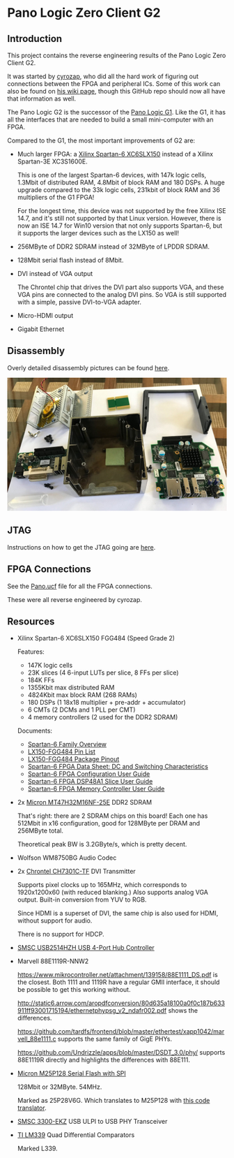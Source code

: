 # Pano Logic Zero Client G2 

## Introduction

This project contains the reverse engineering results of the Pano Logic Zero Client G2.

It was started by [cyrozap](https://github.com/cyrozap/Pano-Logic-Zero-Client-G2-FPGA-Demo), who
did all the hard work of figuring out connections between the FPGA and peripheral ICs. Some of this work
can also be found on [his wiki page](https://pano-wiki.cyrozap.com/wiki:g2_zero_client), though 
this GitHub repo should now all have that information as well.

The Pano Logic G2 is the successor of the [Pano Logic G1](https://github.com/tomverbeure/panologic). Like the
G1, it has all the interfaces that are needed to build a small mini-computer with an FPGA.

Compared to the G1, the most important improvements of G2 are:

* Much larger FPGA: a [Xilinx Spartan-6 XC6SLX150](https://www.xilinx.com/support/documentation/data_sheets/ds160.pdf) instead 
  of a Xilinx Spartan-3E XC3S1600E.

    This is one of the largest Spartan-6 devices, with 147k logic cells, 1.3Mbit of distributed RAM, 4.8Mbit of block RAM
    and 180 DSPs. A huge upgrade compared to the 33k logic cells, 231kbit of block RAM and 36 multipliers of the G1 FPGA!
    
    For the longest time, this device was not supported by the free Xilinx ISE 14.7, and it's still not supported
    by that Linux version. However, there is now an ISE 14.7 for Win10 version that not only supports Spartan-6,
    but it supports the larger devices such as the LX150 as well!

* 256MByte of DDR2 SDRAM instead of 32MByte of LPDDR SDRAM.

* 128Mbit serial flash instead of 8Mbit.

* DVI instead of VGA output

    The Chrontel chip that drives the DVI part also supports VGA, and these VGA pins are connected to the
    analog DVI pins. So VGA is still supported with a simple, passive DVI-to-VGA adapter.

* Micro-HDMI output

* Gigabit Ethernet 

## Disassembly

Overly detailed disassembly pictures can be found [here](https://tomverbeure.github.io/pano/logic/2018/12/02/Pano-Logic-G2-Disassembly.html).

![Disassembly Complete](./assets/5-Disassembly-Complete.JPG)

## JTAG

Instructions on how to get the JTAG going are [here](https://tomverbeure.github.io/pano/logic/2018/12/03/Pano-logic-JTAG-First-Contact.html).

## FPGA Connections

  See the [Pano.ucf](Pano.ucf) file for all the FPGA connections.

  These were all reverse engineered by cyrozap.

## Resources

* Xilinx Spartan-6 XC6SLX150 FGG484 (Speed Grade 2)

  Features:

  * 147K logic cells
  * 23K slices (4 6-input LUTs per slice, 8 FFs per slice)
  * 184K FFs
  * 1355Kbit max distributed RAM
  * 4824Kbit max block RAM (268 RAMs)
  * 180 DSPs (1 18x18 multiplier + pre-addr + accumulator)
  * 6 CMTs (2 DCMs and 1 PLL per CMT)
  * 4 memory controllers (2 used for the DDR2 SDRAM)

  Documents: 

  * [Spartan-6 Family Overview](https://www.xilinx.com/support/documentation/data_sheets/ds160.pdf)
  * [LX150-FGG484 Pin List](https://www.xilinx.com/support/documentation/user_guides/ug385.pdf#page=121)
  * [LX150-FGG484 Package Pinout](https://www.xilinx.com/support/documentation/user_guides/ug385.pdf#page=298)
  * [Spartan-6 FPGA Data Sheet: DC and Switching Characteristics](https://www.xilinx.com/support/documentation/data_sheets/ds162.pdf)
  * [Spartan-6 FPGA Configuration User Guide](https://www.xilinx.com/support/documentation/user_guides/ug380.pdf)
  * [Spartan-6 FPGA DSP48A1 Slice User Guide](https://www.xilinx.com/support/documentation/user_guides/ug389.pdf)
  * [Spartan-6 FPGA Memory Controller User Guide](https://www.xilinx.com/support/documentation/user_guides/ug388.pdf)

* 2x [Micron MT47H32M16NF-25E](https://www.micron.com/parts/dram/ddr2-sdram/mt47h32m16nf-25e?pc=%7B4064C2CD-AB47-4DB0-AB9A-A91579FD303A%7D) DDR2 SDRAM

  That's right: there are 2 SDRAM chips on this board! Each one has 512Mbit in x16 configuration, good for 128MByte per DRAM and 256MByte total.

  Theoretical peak BW is 3.2GByte/s, which is pretty decent.
    
* Wolfson WM8750BG Audio Codec

* 2x [Chrontel CH7301C-TF](http://www.chrontel.com/product/detail/38#) DVI Transmitter

    Supports pixel clocks up to 165MHz, which corresponds to 1920x1200x60 (with reduced blanking.) Also supports
    analog VGA output. Built-in conversion from YUV to RGB.
    
    Since HDMI is a superset of DVI, the same chip is also used for HDMI, without support for audio.
    
    There is no support for HDCP.

* [SMSC USB2514HZH USB 4-Port Hub Controller](https://www.microchip.com/wwwproducts/en/USB2514)

* Marvell 88E1119R-NNW2 

    https://www.mikrocontroller.net/attachment/139158/88E1111_DS.pdf is the closest. Both 1111 and 1119R have a regular GMII interface, it should be possible to get this working without. 
    
    http://static6.arrow.com/aropdfconversion/80d635a18100a0f0c187b633911ff93001715194/ethernetphypsg_v2_ndafr002.pdf shows the differences.
    
    https://github.com/tardfs/frontend/blob/master/ethertest/xapp1042/marvell_88e1111.c supports the same family of GigE PHYs.
    
    https://github.com/Undrizzle/apps/blob/master/DSDT_3.0/phy/ supports 88E1119R directly and highlights the differences with 88E111.

* [Micron M25P128 Serial Flash with SPI](https://www.micron.com/~/media/documents/products/data-sheet/nor-flash/serial-nor/m25p/m25p_128.pdf)

    128Mbit or 32MByte. 54MHz.

    Marked as 25P28V6G. Which translates to M25P128 with [this code translator](https://www.micron.com/~/media/Documents/Products/Technical%20Note/NOR%20Flash/tn1224_spi_marking.pdf).

*  [SMSC 3300-EKZ](https://www.microchip.com/wwwproducts/en/USB3300) USB ULPI to USB PHY Transceiver

* [TI LM339](http://www.ti.com/product/LM339) Quad Differential Comparators

    Marked L339.
